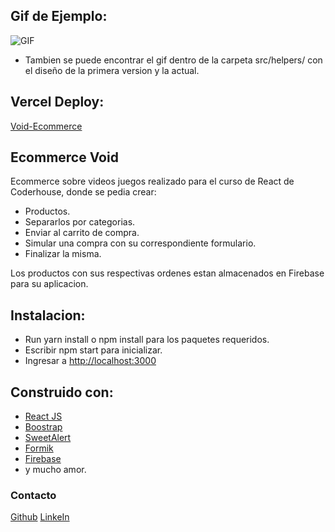 ## Gif de Ejemplo:

![GIF](https://media.giphy.com/media/lB0UopdGRFM6LcocE3/giphy.gif)

- Tambien se puede encontrar el gif dentro de la carpeta src/helpers/ con el diseño de la primera version y la actual.

## Vercel Deploy:

[Void-Ecommerce](https://void-barros.vercel.app/)

## Ecommerce Void

Ecommerce sobre videos juegos realizado para el curso de React de Coderhouse, donde se pedia crear:
* Productos.
* Separarlos por categorias.
* Enviar al carrito de compra.
* Simular una compra con su correspondiente formulario.
* Finalizar la misma.

Los productos con sus respectivas ordenes estan almacenados en Firebase para su aplicacion.

## Instalacion:

- Run yarn install o npm install para los paquetes requeridos.
- Escribir npm start para inicializar.
- Ingresar a [http://localhost:3000](http://localhost:3000)

## Construido con:

- [React JS](https://es.reactjs.org/)
- [Boostrap](https://getbootstrap.com/)
- [SweetAlert](https://sweetalert2.github.io/)
- [Formik](https://formik.org/)
- [Firebase](https://firebase.google.com/)
- y mucho amor.

### Contacto

[Github](https://github.com/xKaige/ecommerceVoid-Barros)
[LinkeIn](https://www.linkedin.com/in/dario-barros-35ba6b30/)
